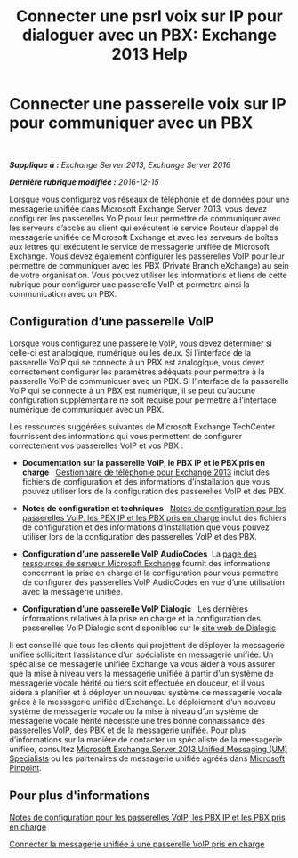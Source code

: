 ﻿---
title: 'Connecter une psrl voix sur IP pour dialoguer avec un PBX: Exchange 2013 Help'
TOCTitle: Connecter une passerelle voix sur IP pour communiquer avec un PBX
ms:assetid: 76bcdc54-3ec2-408a-bdbe-37826580dd62
ms:mtpsurl: https://technet.microsoft.com/fr-fr/library/Aa998872(v=EXCHG.150)
ms:contentKeyID: 50555428
ms.date: 04/24/2018
mtps_version: v=EXCHG.150
ms.translationtype: HT
---

# Connecter une passerelle voix sur IP pour communiquer avec un PBX

 

_**Sapplique à :** Exchange Server 2013, Exchange Server 2016_

_**Dernière rubrique modifiée :** 2016-12-15_

Lorsque vous configurez vos réseaux de téléphonie et de données pour une messagerie unifiée dans Microsoft Exchange Server 2013, vous devez configurer les passerelles VoIP pour leur permettre de communiquer avec les serveurs d’accès au client qui exécutent le service Routeur d’appel de messagerie unifiée de Microsoft Exchange et avec les serveurs de boîtes aux lettres qui exécutent le service de messagerie unifiée de Microsoft Exchange. Vous devez également configurer les passerelles VoIP pour leur permettre de communiquer avec les PBX (Private Branch eXchange) au sein de votre organisation. Vous pouvez utiliser les informations et liens de cette rubrique pour configurer une passerelle VoIP et permettre ainsi la communication avec un PBX.

## Configuration d’une passerelle VoIP

Lorsque vous configurez une passerelle VoIP, vous devez déterminer si celle-ci est analogique, numérique ou les deux. Si l’interface de la passerelle VoIP qui se connecte à un PBX est analogique, vous devez correctement configurer les paramètres adéquats pour permettre à la passerelle VoIP de communiquer avec un PBX. Si l’interface de la passerelle VoIP qui se connecte à un PBX est numérique, il se peut qu’aucune configuration supplémentaire ne soit requise pour permettre à l’interface numérique de communiquer avec un PBX.

Les ressources suggérées suivantes de Microsoft Exchange TechCenter fournissent des informations qui vous permettent de configurer correctement vos passerelles VoIP et vos PBX :

  - **Documentation sur la passerelle VoIP, le PBX IP et le PBX pris en charge**   [Gestionnaire de téléphonie pour Exchange 2013](https://docs.microsoft.com/fr-fr/exchange/voice-mail-unified-messaging/telephone-system-integration-with-um/telephony-advisor-for-exchange-2013) inclut des fichiers de configuration et des informations d’installation que vous pouvez utiliser lors de la configuration des passerelles VoIP et des PBX.

  - **Notes de configuration et techniques**   [Notes de configuration pour les passerelles VoIP, les PBX IP et les PBX pris en charge](https://docs.microsoft.com/fr-fr/exchange/voice-mail-unified-messaging/telephone-system-integration-with-um/configuration-notes-for-voip-gateways) inclut des fichiers de configuration et des informations d’installation que vous pouvez utiliser lors de la configuration des passerelles VoIP et des PBX.

  - **Configuration d’une passerelle VoIP AudioCodes**  La [page des ressources de serveur Microsoft Exchange](https://www.audiocodes.com/solutions/microsoft/exchange-server) fournit des informations concernant la prise en charge et la configuration pour vous permettre de configurer des passerelles VoIP AudioCodes en vue d’une utilisation avec la messagerie unifiée.

  - **Configuration d’une passerelle VoIP Dialogic**   Les dernières informations relatives à la prise en charge et la configuration des passerelles VoIP Dialogic sont disponibles sur le [site web de Dialogic](https://www.dialogic.com/)

Il est conseillé que tous les clients qui projettent de déployer la messagerie unifiée sollicitent l’assistance d’un spécialiste en messagerie unifiée. Un spécialise de messagerie unifiée Exchange va vous aider à vous assurer que la mise à niveau vers la messagerie unifiée à partir d’un système de messagerie vocale hérité ou tiers soit effectuée en douceur, et il vous aidera à planifier et à déployer un nouveau système de messagerie vocale grâce à la messagerie unifiée d’Exchange. Le déploiement d’un nouveau système de messagerie vocale ou la mise à niveau d’un système de messagerie vocale hérité nécessite une très bonne connaissance des passerelles VoIP, des PBX et de la messagerie unifiée. Pour plus d’informations sur la manière de contacter un spécialiste de la messagerie unifiée, consultez [Microsoft Exchange Server 2013 Unified Messaging (UM) Specialists](https://go.microsoft.com/fwlink/p/?linkid=262708) ou les partenaires de messagerie unifiée agréés dans [Microsoft Pinpoint](https://go.microsoft.com/fwlink/p/?linkid=261951).

## Pour plus d'informations

[Notes de configuration pour les passerelles VoIP, les PBX IP et les PBX pris en charge](https://docs.microsoft.com/fr-fr/exchange/voice-mail-unified-messaging/telephone-system-integration-with-um/configuration-notes-for-voip-gateways)

[Connecter la messagerie unifiée à une passerelle VoIP pris en charge](connect-um-to-a-supported-voip-gateway-exchange-2013-help.md)

